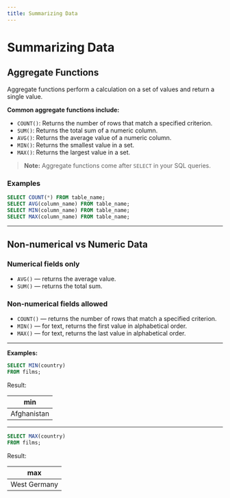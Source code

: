 ```yaml
---
title: Summarizing Data
---
```


# Summarizing Data

## Aggregate Functions

Aggregate functions perform a calculation on a set of values and return a single value.

**Common aggregate functions include:**

- `COUNT()`: Returns the number of rows that match a specified criterion.
- `SUM()`: Returns the total sum of a numeric column.
- `AVG()`: Returns the average value of a numeric column.
- `MIN()`: Returns the smallest value in a set.
- `MAX()`: Returns the largest value in a set.

> **Note:** Aggregate functions come after `SELECT` in your SQL queries.

### Examples

```sql
SELECT COUNT(*) FROM table_name;
SELECT AVG(column_name) FROM table_name;
SELECT MIN(column_name) FROM table_name;
SELECT MAX(column_name) FROM table_name;
```

---

## Non-numerical vs Numeric Data

### Numerical fields only

- `AVG()` — returns the average value.
- `SUM()` — returns the total sum.

### Non-numerical fields allowed

- `COUNT()` — returns the number of rows that match a specified criterion.
- `MIN()` — for text, returns the first value in alphabetical order.
- `MAX()` — for text, returns the last value in alphabetical order.

---

**Examples:**

```sql
SELECT MIN(country)
FROM films;
```

Result:

| min         |
|-------------|
| Afghanistan |

---

```sql
SELECT MAX(country)
FROM films;
```

Result:

| max          |
|--------------|
| West Germany |
